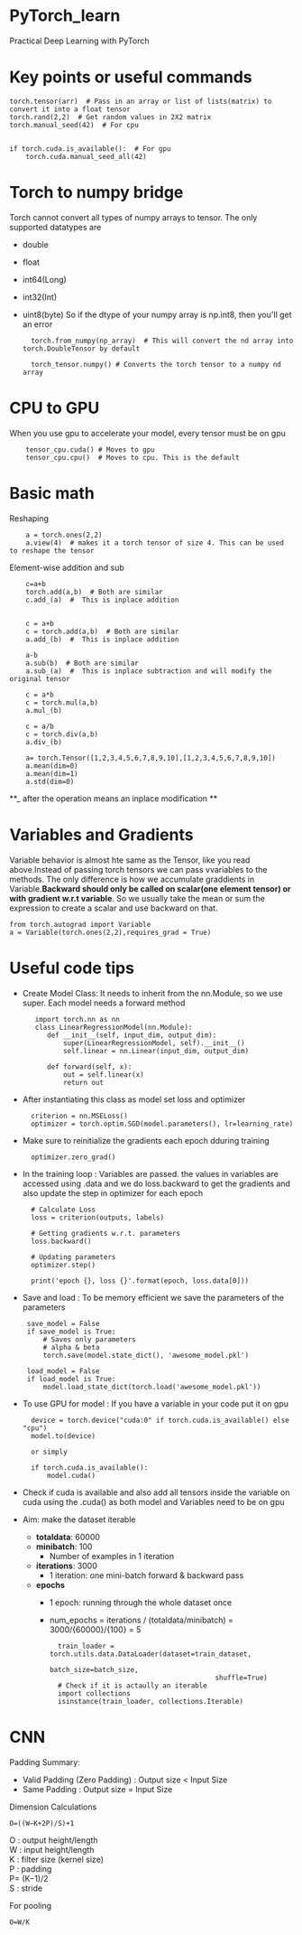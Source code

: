 # PyTorch_learn
Practical Deep Learning with PyTorch



# Key points or useful commands


    torch.tensor(arr)  # Pass in an array or list of lists(matrix) to convert it into a float tensor
    torch.rand(2,2)  # Get random values in 2X2 matrix
    torch.manual_seed(42)  # For cpu
    
    
    if torch.cuda.is_available():  # For gpu
        torch.cuda.manual_seed_all(42)


# Torch to numpy bridge


Torch cannot convert all types of numpy arrays to tensor. The only supported datatypes are 
* double
* float
* int64(Long)
* int32(Int)
* uint8(byte)
So if the dtype of your numpy array is np.int8, then you'll get an error  


        torch.from_numpy(np_array)  # This will convert the nd array into torch.DoubleTensor by default

        torch_tensor.numpy() # Converts the torch tensor to a numpy nd array

# CPU to GPU

When you use gpu to accelerate your model, every tensor must be on gpu

        tensor_cpu.cuda() # Moves to gpu
        tensor_cpu.cpu()  # Moves to cpu. This is the default 
      
      
# Basic math

Reshaping

        a = torch.ones(2,2)
        a.view(4)  # makes it a torch tensor of size 4. This can be used to reshape the tensor
        
  Element-wise addition and sub
        
        c=a+b
        torch.add(a,b)  # Both are similar
        c.add_(a)  #  This is inplace addition
        
        
        c = a+b
        c = torch.add(a,b)  # Both are similar
        a.add_(b)  #  This is inplace addition
        
        a-b
        a.sub(b)  # Both are similar
        a.sub_(a)  #  This is inplace subtraction and will modify the original tensor
        
        c = a*b
        c = torch.mul(a,b)
        a.mul_(b)
        
        c = a/b
        c = torch.div(a,b)
        a.div_(b)
        
        a= torch.Tensor([1,2,3,4,5,6,7,8,9,10],[1,2,3,4,5,6,7,8,9,10])
        a.mean(dim=0)
        a.mean(dim=1)
        a.std(dim=0)
        
        
  **_ after the operation means an inplace modification  **     



# Variables and Gradients

Variable behavior is almost hte same as the Tensor, like you read above.Instead of passing torch tensors we can pass vvariables to the methods. The only difference is how we accumulate graddients in Variable.**Backward should only be called on scalar(one element tensor) or with gradient w.r.t variable**. So we usually take the mean or sum the expression to create a scalar and use backward on that.

    from torch.autograd import Variable
    a = Variable(torch.ones(2,2),requires_grad = True)
    
    

    
 # Useful code tips
 
 
* Create Model Class: It needs to inherit from the nn.Module, so we use super. Each model needs a forward method
 
         import torch.nn as nn
         class LinearRegressionModel(nn.Module):
            def __init__(self, input_dim, output_dim):
                super(LinearRegressionModel, self).__init__()
                self.linear = nn.Linear(input_dim, output_dim)  

            def forward(self, x):
                out = self.linear(x)
                return out
    
* After instantiating this class as model set loss and optimizer

        criterion = nn.MSELoss()
        optimizer = torch.optim.SGD(model.parameters(), lr=learning_rate)
    
* Make sure to reinitialize the gradients each epoch dduring training

        optimizer.zero_grad() 
    
* In the training loop : Variables are passed. the values in variables are accessed using .data and we do loss.backward to get the gradients and also update the step in optimizer for each epoch
    
        # Calculate Loss
        loss = criterion(outputs, labels)

        # Getting gradients w.r.t. parameters
        loss.backward()

        # Updating parameters
        optimizer.step()

        print('epoch {}, loss {}'.format(epoch, loss.data[0]))
        
 * Save and load : To be memory efficient we save the parameters of the parameters
 
        save_model = False
        if save_model is True:
            # Saves only parameters
            # alpha & beta
            torch.save(model.state_dict(), 'awesome_model.pkl')
  
        load_model = False
        if load_model is True:
            model.load_state_dict(torch.load('awesome_model.pkl'))
            
            

* To use GPU for model : If you have a variable in your code put it on gpu

        device = torch.device("cuda:0" if torch.cuda.is_available() else "cpu")
        model.to(device)
        
        or simply 
        
        if torch.cuda.is_available():
            model.cuda()

* Check if cuda is available and also add all tensors inside the variable on cuda using the .cuda() as both model and Variables need to be on gpu


* Aim: make the dataset iterable
    - **totaldata**: 60000
    - **minibatch**: 100
        - Number of examples in 1 iteration
    - **iterations**: 3000
        - 1 iteration: one mini-batch forward & backward pass
    - **epochs**
        - 1 epoch: running through the whole dataset once
        - num_epochs = iterations / (totaldata/minibatch) = 3000/{60000}/{100} = 5 


                train_loader = torch.utils.data.DataLoader(dataset=train_dataset, 
                                                       batch_size=batch_size, 
                                                       shuffle=True)
                # Check if it is actaully an iterable
                import collections
                isinstance(train_loader, collections.Iterable)



# CNN

Padding Summary:

- Valid Padding (Zero Padding) : Output size < Input Size  
- Same Padding : Output size = Input Size  

Dimension Calculations

    O=((W−K+2P)/S)+1
    
O : output height/length   
W : input height/length   
K : filter size (kernel size)   
P : padding  
P= (K−1)/2  
S : stride  

For pooling

    O=W/K
